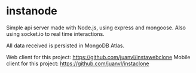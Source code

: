 # instanode
Simple api server made with Node.js, using express and mongoose. Also using socket.io to real time interactions.

All data received is persisted in MongoDB Atlas.

Web client for this project: https://github.com/juanvl/instawebclone
Mobile client for this project: https://github.com/juanvl/instaclone
